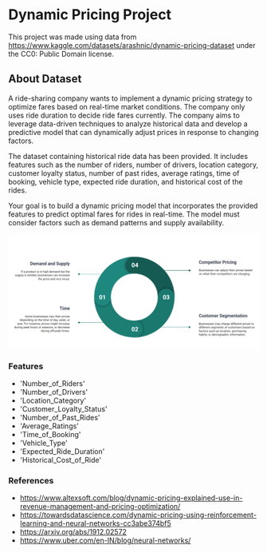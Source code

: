 # Dynamic Pricing Project

This project was made using data from https://www.kaggle.com/datasets/arashnic/dynamic-pricing-dataset under the CC0: Public Domain license.

## About Dataset
A ride-sharing company wants to implement a dynamic pricing strategy to optimize fares based on real-time market conditions. The company only uses ride duration to decide ride fares currently. The company aims to leverage data-driven techniques to analyze historical data and develop a predictive model that can dynamically adjust prices in response to changing factors.

The dataset containing historical ride data has been provided. It includes features such as the number of riders, number of drivers, location category, customer loyalty status, number of past rides, average ratings, time of booking, vehicle type, expected ride duration, and historical cost of the rides.

Your goal is to build a dynamic pricing model that incorporates the provided features to predict optimal fares for rides in real-time. The model must consider factors such as demand patterns and supply availability.

![Dynamic Pricing Image](Resources\Images\dynamic-pricing-machine-learning-strategies-examples.png)

### Features
- 'Number_of_Riders'
- 'Number_of_Drivers'
- 'Location_Category'
- 'Customer_Loyalty_Status'
- 'Number_of_Past_Rides'
- 'Average_Ratings'
- 'Time_of_Booking'
- 'Vehicle_Type'
- 'Expected_Ride_Duration'
- 'Historical_Cost_of_Ride'

### References
- https://www.altexsoft.com/blog/dynamic-pricing-explained-use-in-revenue-management-and-pricing-optimization/
- https://towardsdatascience.com/dynamic-pricing-using-reinforcement-learning-and-neural-networks-cc3abe374bf5
- https://arxiv.org/abs/1912.02572
- https://www.uber.com/en-IN/blog/neural-networks/

